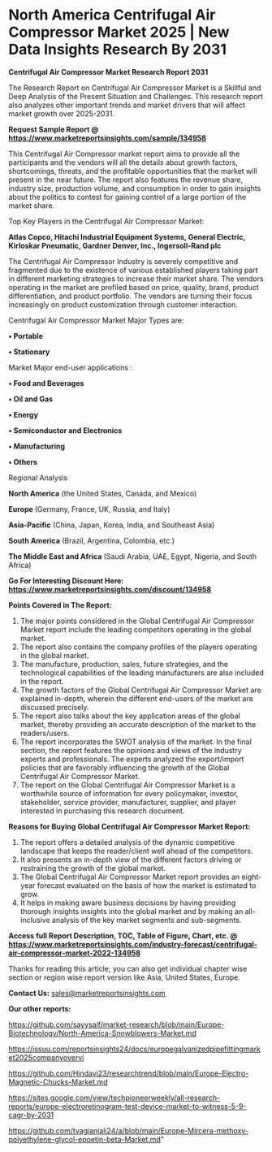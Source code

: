 # North America Centrifugal Air Compressor Market 2025 | New Data Insights Research By 2031

<strong>Centrifugal Air Compressor Market Research Report 2031</strong>

The Research Report on Centrifugal Air Compressor Market is a Skillful and Deep Analysis of the Present Situation and Challenges. This research report also analyzes other important trends and market drivers that will affect market growth over 2025-2031.

<strong>Request Sample Report @ <a href=https://www.marketreportsinsights.com/sample/134958>https://www.marketreportsinsights.com/sample/134958</a></strong>

This Centrifugal Air Compressor market report aims to provide all the participants and the vendors will all the details about growth factors, shortcomings, threats, and the profitable opportunities that the market will present in the near future. The report also features the revenue share, industry size, production volume, and consumption in order to gain insights about the politics to contest for gaining control of a large portion of the market share.

Top Key Players in the Centrifugal Air Compressor Market:

<strong>Atlas Copco, Hitachi Industrial Equipment Systems, General Electric, Kirloskar Pneumatic, Gardner Denver, Inc., Ingersoll-Rand plc</strong>

The Centrifugal Air Compressor Industry is severely competitive and fragmented due to the existence of various established players taking part in different marketing strategies to increase their market share. The vendors operating in the market are profiled based on price, quality, brand, product differentiation, and product portfolio. The vendors are turning their focus increasingly on product customization through customer interaction.

Centrifugal Air Compressor Market Major Types are:

<strong>• Portable

• Stationary</strong>

Market Major end-user applications :

<strong>• Food and Beverages

• Oil and Gas

• Energy

• Semiconductor and Electronics

• Manufacturing

• Others</strong>

Regional Analysis

</u><strong><b>North America</b></strong> (the United States, Canada, and Mexico)

<strong><b>Europe </b></strong>(Germany, France, UK, Russia, and Italy)

<strong><b>Asia-Pacific</b></strong> (China, Japan, Korea, India, and Southeast Asia)

<strong><b>South America</b></strong> (Brazil, Argentina, Colombia, etc.)

<strong><b>The Middle East and Africa</b></strong> (Saudi Arabia, UAE, Egypt, Nigeria, and South Africa)

<strong>Go For Interesting Discount Here: <a href=https://www.marketreportsinsights.com/discount/134958>https://www.marketreportsinsights.com/discount/134958</a></strong>

<strong>Points Covered in The Report:</strong>
<ol>
  <li>The major points considered in the Global Centrifugal Air Compressor Market report include the leading competitors operating in the global market.</li>
  <li>The report also contains the company profiles of the players operating in the global market.</li>
  <li>The manufacture, production, sales, future strategies, and the technological capabilities of the leading manufacturers are also included in the report.</li>
  <li>The growth factors of the Global Centrifugal Air Compressor Market are explained in-depth, wherein the different end-users of the market are discussed precisely.</li>
  <li>The report also talks about the key application areas of the global market, thereby providing an accurate description of the market to the readers/users.</li>
  <li>The report incorporates the SWOT analysis of the market. In the final section, the report features the opinions and views of the industry experts and professionals. The experts analyzed the export/import policies that are favorably influencing the growth of the Global Centrifugal Air Compressor Market.</li>
  <li>The report on the Global Centrifugal Air Compressor Market is a worthwhile source of information for every policymaker, investor, stakeholder, service provider, manufacturer, supplier, and player interested in purchasing this research document.</li>
</ol>
<strong>Reasons for Buying Global Centrifugal Air Compressor Market Report:</strong>

<ol>
  <li>The report offers a detailed analysis of the dynamic competitive landscape that keeps the reader/client well ahead of the competitors.</li>
  <li>It also presents an in-depth view of the different factors driving or restraining the growth of the global market.</li>
  <li>The Global Centrifugal Air Compressor Market report provides an eight-year forecast evaluated on the basis of how the market is estimated to grow.</li>
  <li>It helps in making aware business decisions by having providing thorough insights insights into the global market and by making an all-inclusive analysis of the key market segments and sub-segments.</li>
</ol>
<strong>Access full Report Description, TOC, Table of Figure, Chart, etc. @ <a href=https://www.marketreportsinsights.com/industry-forecast/centrifugal-air-compressor-market-2022-134958>https://www.marketreportsinsights.com/industry-forecast/centrifugal-air-compressor-market-2022-134958</a></strong>


Thanks for reading this article; you can also get individual chapter wise section or region wise report version like Asia, United States, Europe.

<strong>Contact Us:</strong>
sales@marketreportsinsights.com

<strong>Our other reports:</strong>

<a href=https://github.com/sayysaif/market-research/blob/main/Europe-Biotechnology/North-America-Snowblowers-Market.md>https://github.com/sayysaif/market-research/blob/main/Europe-Biotechnology/North-America-Snowblowers-Market.md</a>

<a href=https://issuu.com/reportsinsights24/docs/europegalvanizedpipefittingmarket2025companyovervi>https://issuu.com/reportsinsights24/docs/europegalvanizedpipefittingmarket2025companyovervi</a>

<a href=https://github.com/Hindavi23/researchtrend/blob/main/Europe-Electro-Magnetic-Chucks-Market.md>https://github.com/Hindavi23/researchtrend/blob/main/Europe-Electro-Magnetic-Chucks-Market.md</a>

<a href=https://sites.google.com/view/techpioneerweekly/all-research-reports/europe-electroretinogram-test-device-market-to-witness-5-9-cagr-by-2031>https://sites.google.com/view/techpioneerweekly/all-research-reports/europe-electroretinogram-test-device-market-to-witness-5-9-cagr-by-2031</a>

<a href=https://github.com/tyagianjali24/a/blob/main/Europe-Mircera-methoxy-polyethylene-glycol-epoetin-beta-Market.md>https://github.com/tyagianjali24/a/blob/main/Europe-Mircera-methoxy-polyethylene-glycol-epoetin-beta-Market.md</a>"
